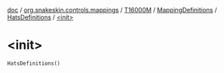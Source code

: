 [doc](../../../../index.md) / [org.snakeskin.controls.mappings](../../../index.md) / [T16000M](../../index.md) / [MappingDefinitions](../index.md) / [HatsDefinitions](index.md) / [&lt;init&gt;](./-init-.md)

# &lt;init&gt;

`HatsDefinitions()`